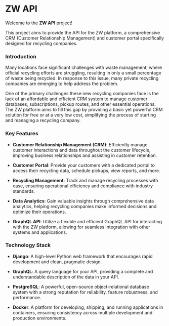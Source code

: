# ZW API

Welcome to the **ZW API** project!

This project aims to provide the API for the ZW platform, a comprehensive CRM (Customer Relationship Management) and customer portal specifically designed for recycling companies.

### Introduction

Many locations face significant challenges with waste management, where official recycling efforts are struggling, resulting in only a small percentage of waste being recycled. In response to this issue, many private recycling companies are emerging to help address the problem.

One of the primary challenges these new recycling companies face is the lack of an affordable and efficient CRM system to manage customer databases, subscriptions, pickup routes, and other essential operations. The ZW platform aims to fill this gap by providing a basic yet powerful CRM solution for free or at a very low cost, simplifying the process of starting and managing a recycling company.

### Key Features

- **Customer Relationship Management (CRM)**: Efficiently manage customer interactions and data throughout the customer lifecycle, improving business relationships and assisting in customer retention.

- **Customer Portal**: Provide your customers with a dedicated portal to access their recycling data, schedule pickups, view reports, and more.

- **Recycling Management**: Track and manage recycling processes with ease, ensuring operational efficiency and compliance with industry standards.

- **Data Analytics**: Gain valuable insights through comprehensive data analytics, helping recycling companies make informed decisions and optimize their operations.

- **GraphQL API**: Utilize a flexible and efficient GraphQL API for interacting with the ZW platform, allowing for seamless integration with other systems and applications.

### Technology Stack

- **Django**: A high-level Python web framework that encourages rapid development and clean, pragmatic design.

- **GraphQL**: A query language for your API, providing a complete and understandable description of the data in your API.

- **PostgreSQL**: A powerful, open-source object-relational database system with a strong reputation for reliability, feature robustness, and performance.

- **Docker**: A platform for developing, shipping, and running applications in containers, ensuring consistency across multiple development and production environments.
